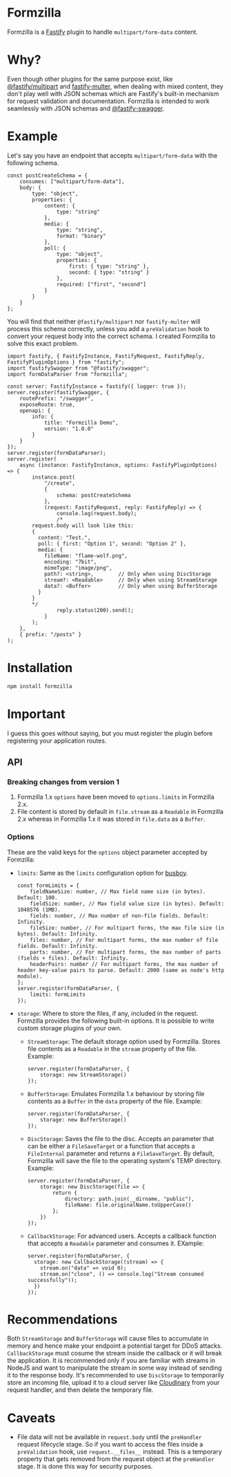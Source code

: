 # Formzilla

Formzilla is a [Fastify](http://fastify.io/) plugin to handle `multipart/form-data` content.

# Why?

Even though other plugins for the same purpose exist, like [@fastify/multipart][1] and [fastify-multer][2], when dealing with mixed content, they don't play well with JSON schemas which are Fastify's built-in mechanism for request validation and documentation. Formzilla is intended to work seamlessly with JSON schemas and [@fastify-swagger][3].

# Example

Let's say you have an endpoint that accepts `multipart/form-data` with the following schema.

```tsx
const postCreateSchema = {
	consumes: ["multipart/form-data"],
	body: {
		type: "object",
		properties: {
			content: {
				type: "string"
			},
			media: {
				type: "string",
				format: "binary"
			},
			poll: {
				type: "object",
				properties: {
					first: { type: "string" },
					second: { type: "string" }
				},
				required: ["first", "second"]
			}
		}
	}
};
```

You will find that neither `@fastify/multipart` nor `fastify-multer` will process this schema correctly, unless you add a `preValidation` hook to convert your request body into the correct schema. I created Formzilla to solve this exact problem.

```tsx
import fastify, { FastifyInstance, FastifyRequest, FastifyReply, FastifyPluginOptions } from "fastify";
import fastifySwagger from "@fastify/swagger";
import formDataParser from "formzilla";

const server: FastifyInstance = fastify({ logger: true });
server.register(fastifySwagger, {
	routePrefix: "/swagger",
	exposeRoute: true,
	openapi: {
		info: {
			title: "Formzilla Demo",
			version: "1.0.0"
		}
	}
});
server.register(formDataParser);
server.register(
	async (instance: FastifyInstance, options: FastifyPluginOptions) => {
		instance.post(
			"/create",
			{
				schema: postCreateSchema
			},
			(request: FastifyRequest, reply: FastifyReply) => {
				console.log(request.body);
				/*
        request.body will look like this:
        {
          content: "Test.",
          poll: { first: "Option 1", second: "Option 2" },
          media: {
            fileName: "flame-wolf.png",
            encoding: "7bit",
            mimeType: "image/png",
			path?: <string>,		// Only when using DiscStorage
			stream?: <Readable>		// Only when using StreamStorage
            data?: <Buffer>			// Only when using BufferStorage
          }
        }
        */
				reply.status(200).send();
			}
		);
	},
	{ prefix: "/posts" }
);
```

# Installation

```sh
npm install formzilla
```

# Important

I guess this goes without saying, but you must register the plugin before registering your application routes.

## API

### Breaking changes from version 1

1. Formzilla 1.x `options` have been moved to `options.limits` in Formzilla 2.x.
2. File content is stored by default in `file.stream` as a `Readable` in Formzilla 2.x whereas in Formzilla 1.x it was stored in `file.data` as a `Buffer`.

### Options

These are the valid keys for the `options` object parameter accepted by Formzilla:

-   `limits`: Same as the `limits` configuration option for [busboy][4].

    ```tsx
    const formLimits = {
    	fieldNameSize: number, // Max field name size (in bytes). Default: 100.
    	fieldSize: number, // Max field value size (in bytes). Default: 1048576 (1MB).
    	fields: number, // Max number of non-file fields. Default: Infinity.
    	fileSize: number, // For multipart forms, the max file size (in bytes). Default: Infinity.
    	files: number, // For multipart forms, the max number of file fields. Default: Infinity.
    	parts: number, // For multipart forms, the max number of parts (fields + files). Default: Infinity.
    	headerPairs: number // For multipart forms, the max number of header key-value pairs to parse. Default: 2000 (same as node's http module).
    };
    server.register(formDataParser, {
    	limits: formLimits
    });
    ```

-   `storage`: Where to store the files, if any, included in the request. Formzilla provides the following built-in options. It is possible to write custom storage plugins of your own.
    -   `StreamStorage`: The default storage option used by Formzilla. Stores file contents as a `Readable` in the `stream` property of the file. Example:
        ```tsx
        server.register(formDataParser, {
        	storage: new StreamStorage()
        });
        ```
    -   `BufferStorage`: Emulates Formzilla 1.x behaviour by storing file contents as a `Buffer` in the `data` property of the file. Example:
        ```tsx
        server.register(formDataParser, {
        	storage: new BufferStorage()
        });
        ```
    -   `DiscStorage`: Saves the file to the disc. Accepts an parameter that can be either a `FileSaveTarget` or a function that accepts a `FileInternal` parameter and returns a `FileSaveTarget`. By default, Formzilla will save the file to the operating system's TEMP directory. Example:
        ```tsx
        server.register(formDataParser, {
        	storage: new DiscStorage(file => {
        		return {
        			directory: path.join(__dirname, "public"),
        			fileName: file.originalName.toUpperCase()
        		};
        	})
        });
        ```
    -   `CallbackStorage`: For advanced users. Accepts a callback function that accepts a `Readable` parameter and consumes it. EXample:
        ```tsx
        server.register(formDataParser, {
          storage: new CallbackStorage((stream) => {
            stream.on("data" => void 0);
            stream.on("close", () => console.log("Stream consumed successfully"));
          })
        });
        ```

# Recommendations

Both `StreamStorage` and `BufferStorage` will cause files to accumulate in memory and hence make your endpoint a potential target for DDoS attacks. `CallbackStorage` must cosume the stream inside the callback or it will break the application. It is recommended only if you are familiar with streams in NodeJS and want to manipulate the stream in some way instead of sending it to the response body. It's recommended to use `DiscStorage` to temporarily store an incoming file, upload it to a cloud server like [Cloudinary][5] from your request handler, and then delete the temporary file.

# Caveats

-   File data will not be available in `request.body` until the `preHandler` request lifecycle stage. So if you want to access the files inside a `preValidation` hook, use `request.__files__` instead. This is a temporary property that gets removed from the request object at the `preHandler` stage. It is done this way for security purposes.

[1]: https://github.com/fastify/fastify-multipart
[2]: https://github.com/fox1t/fastify-multer
[3]: https://github.com/fastify/fastify-swagger
[4]: https://github.com/mscdex/busboy
[5]: https://cloudinary.com